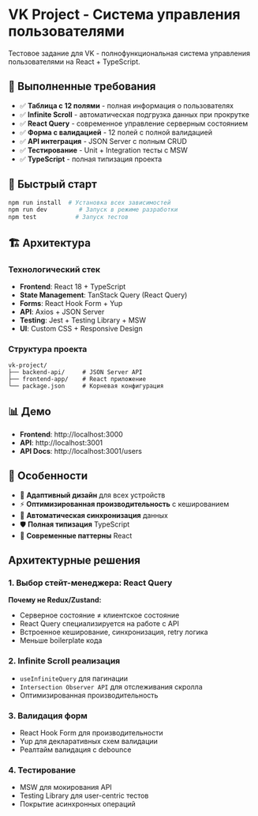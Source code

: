 # VK Project - Система управления пользователями

Тестовое задание для VK - полнофункциональная система управления пользователями на React + TypeScript.

## 🎯 Выполненные требования

- ✅ **Таблица с 12 полями** - полная информация о пользователях
- ✅ **Infinite Scroll** - автоматическая подгрузка данных при прокрутке
- ✅ **React Query** - современное управление серверным состоянием
- ✅ **Форма с валидацией** - 12 полей с полной валидацией
- ✅ **API интеграция** - JSON Server с полным CRUD
- ✅ **Тестирование** - Unit + Integration тесты с MSW
- ✅ **TypeScript** - полная типизация проекта

## 🚀 Быстрый старт

```bash
npm run install  # Установка всех зависимостей
npm run dev         # Запуск в режиме разработки
npm test           # Запуск тестов
```

## 🏗️ Архитектура

### Технологический стек
- **Frontend**: React 18 + TypeScript
- **State Management**: TanStack Query (React Query)
- **Forms**: React Hook Form + Yup
- **API**: Axios + JSON Server
- **Testing**: Jest + Testing Library + MSW
- **UI**: Custom CSS + Responsive Design

### Структура проекта
```
vk-project/
├── backend-api/     # JSON Server API
├── frontend-app/    # React приложение
└── package.json     # Корневая конфигурация
```

## 📊 Демо

- **Frontend**: http://localhost:3000
- **API**: http://localhost:3001
- **API Docs**: http://localhost:3001/users


## 🎨 Особенности

- 📱 **Адаптивный дизайн** для всех устройств
- ⚡ **Оптимизированная производительность** с кешированием
- 🔄 **Автоматическая синхронизация** данных
- 🛡️ **Полная типизация** TypeScript
- 🎯 **Современные паттерны** React

## Архитектурные решения

### 1. Выбор стейт-менеджера: React Query
**Почему не Redux/Zustand:**
- Серверное состояние ≠ клиентское состояние
- React Query специализируется на работе с API
- Встроенное кеширование, синхронизация, retry логика
- Меньше boilerplate кода

### 2. Infinite Scroll реализация
- `useInfiniteQuery` для пагинации
- `Intersection Observer API` для отслеживания скролла
- Оптимизированная производительность

### 3. Валидация форм
- React Hook Form для производительности
- Yup для декларативных схем валидации
- Реалтайм валидация с debounce

### 4. Тестирование
- MSW для мокирования API
- Testing Library для user-centric тестов
- Покрытие асинхронных операций

